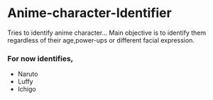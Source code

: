 # Anime-character-Identifier
Tries to identify anime character...
Main objective is to identify them regardless of their age,power-ups or different facial expression.
<h3>For now identifies,</h3>
 <ul>
  <li>Naruto</li>
  <li>Luffy</li>
  <li>Ichigo</li>
  </ul>
